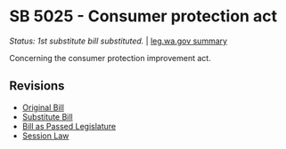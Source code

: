 # SB 5025 - Consumer protection act
*Status: 1st substitute bill substituted.* | [leg.wa.gov summary](https://app.leg.wa.gov/billsummary?BillNumber=5025&Year=2021)

Concerning the consumer protection improvement act.

## Revisions
* [Original Bill](1/)
* [Substitute Bill](S/)
* [Bill as Passed Legislature](S.PL/)
* [Session Law](S.SL/)